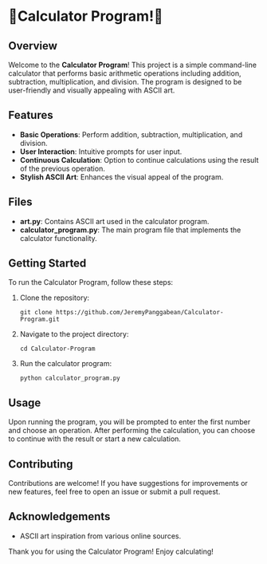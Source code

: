 # 🎰Calculator Program!🎰

## Overview

Welcome to the **Calculator Program**! This project is a simple command-line calculator that performs basic arithmetic operations including addition, subtraction, multiplication, and division. The program is designed to be user-friendly and visually appealing with ASCII art.

## Features

- **Basic Operations**: Perform addition, subtraction, multiplication, and division.
- **User Interaction**: Intuitive prompts for user input.
- **Continuous Calculation**: Option to continue calculations using the result of the previous operation.
- **Stylish ASCII Art**: Enhances the visual appeal of the program.

## Files

- **art.py**: Contains ASCII art used in the calculator program.
- **calculator_program.py**: The main program file that implements the calculator functionality.

## Getting Started

To run the Calculator Program, follow these steps:

1. Clone the repository:
   ```
   git clone https://github.com/JeremyPanggabean/Calculator-Program.git
   ```
2. Navigate to the project directory:
   ```
   cd Calculator-Program
   ```
3. Run the calculator program:
   ```
   python calculator_program.py
   ```

## Usage

Upon running the program, you will be prompted to enter the first number and choose an operation. After performing the calculation, you can choose to continue with the result or start a new calculation.

## Contributing

Contributions are welcome! If you have suggestions for improvements or new features, feel free to open an issue or submit a pull request.

## Acknowledgements

- ASCII art inspiration from various online sources.

Thank you for using the Calculator Program! Enjoy calculating!

